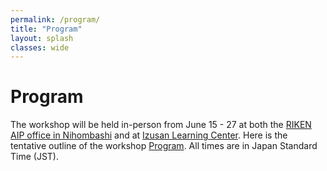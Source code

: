 ```yaml
---
permalink: /program/
title: "Program"
layout: splash
classes: wide
---
```


# Program

The workshop will be held in-person from June 15 - 27 at both the <a href= "https://aip.riken.jp/access/">RIKEN AIP office in Nihombashi</a> and at <a href= "https://izusan.zen-hd.co.jp/access/">Izusan Learning Center</a>. 
Here is the tentative outline of the workshop <a href= "https://docs.google.com/document/d/e/2PACX-1vTv7VwrT44C8j5r1yeortvvbJJGGuUZCo0OGk69WYsF2ibvcp4OV7WkY1uRkDikjjX4kRuYFL47JYwA/pub">Program</a>. All times are in Japan Standard Time (JST).
